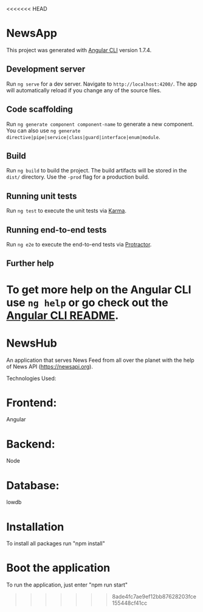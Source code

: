<<<<<<< HEAD
# NewsApp

This project was generated with [Angular CLI](https://github.com/angular/angular-cli) version 1.7.4.

## Development server

Run `ng serve` for a dev server. Navigate to `http://localhost:4200/`. The app will automatically reload if you change any of the source files.

## Code scaffolding

Run `ng generate component component-name` to generate a new component. You can also use `ng generate directive|pipe|service|class|guard|interface|enum|module`.

## Build

Run `ng build` to build the project. The build artifacts will be stored in the `dist/` directory. Use the `-prod` flag for a production build.

## Running unit tests

Run `ng test` to execute the unit tests via [Karma](https://karma-runner.github.io).

## Running end-to-end tests

Run `ng e2e` to execute the end-to-end tests via [Protractor](http://www.protractortest.org/).

## Further help

To get more help on the Angular CLI use `ng help` or go check out the [Angular CLI README](https://github.com/angular/angular-cli/blob/master/README.md).
=======
# NewsHub

An application that serves News Feed from all over the planet with the help of News API (https://newsapi.org).

Technologies Used:

# Frontend:
  Angular

# Backend:
  Node

# Database:
  lowdb

# Installation
  To install all packages run "npm install"
  
# Boot the application
  To run the application, just enter "npm run start"
>>>>>>> 8ade4fc7ae9ef12bb87628203fce155448cf41cc
